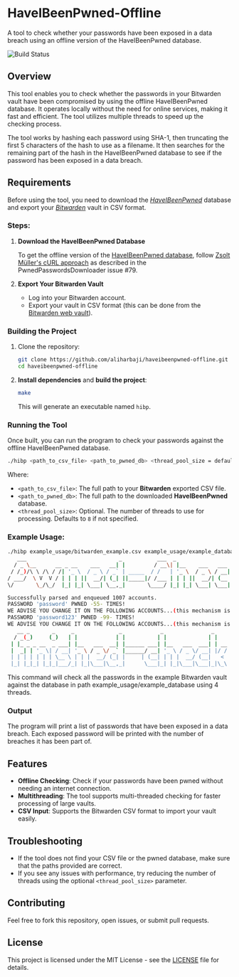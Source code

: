 # HaveIBeenPwned-Offline

A tool to check whether your passwords have been exposed in a data breach using an offline version of the HaveIBeenPwned database.

![Build Status](https://github.com/aliharbaji/haveibeenpwned-offline/actions/workflows/ci.yml/badge.svg)

## Overview

This tool enables you to check whether the passwords in your Bitwarden vault have been compromised by using the offline HaveIBeenPwned database. It operates locally without the need for online services, making it fast and efficient. The tool utilizes multiple threads to speed up the checking process.

The tool works by hashing each password using SHA-1, then truncating the first 5 characters of the hash to use as a filename. It then searches for the remaining part of the hash in the HaveIBeenPwned database to see if the password has been exposed in a data breach.

## Requirements

Before using the tool, you need to download the [_HaveIBeenPwned_](https://haveibeenpwned.com/) database and export your [_Bitwarden_](https://bitwarden.com/) vault in CSV format.

### Steps:

1. **Download the HaveIBeenPwned Database**

   To get the offline version of the [HaveIBeenPwned database](https://haveibeenpwned.com/Passwords), follow [Zsolt Müller's cURL approach](https://github.com/HaveIBeenPwned/PwnedPasswordsDownloader/issues/79) as described in the PwnedPasswordsDownloader issue #79.

2. **Export Your Bitwarden Vault**

    - Log into your Bitwarden account.
    - Export your vault in CSV format (this can be done from the [Bitwarden web vault](https://vault.bitwarden.com/)).

### Building the Project

1. Clone the repository:
   ```bash
   git clone https://github.com/aliharbaji/haveibeenpwned-offline.git
   cd haveibeenpwned-offline
   ```

2. **Install dependencies** and **build the project**:
   ```bash
   make
   ```

   This will generate an executable named `hibp`.

### Running the Tool

Once built, you can run the program to check your passwords against the offline HaveIBeenPwned database.

```bash
./hibp <path_to_csv_file> <path_to_pwned_db> <thread_pool_size = defaults to 8>
```

Where:
- `<path_to_csv_file>`: The full path to your **Bitwarden** exported CSV file.
- `<path_to_pwned_db>`: The full path to the downloaded **HaveIBeenPwned** database.
- `<thread_pool_size>`: Optional. The number of threads to use for processing. Defaults to `8` if not specified.

### Example Usage:

```bash
./hibp example_usage/bitwarden_example.csv example_usage/example_database 4
   ___                             _           ___  _                  _    
  / _ \__      __ _ __    ___   __| |         / __\| |__    ___   ___ | | __
 / /_)/\ \ /\ / /| '_ \  / _ \ / _` | _____  / /   | '_ \  / _ \ / __|| |/ /
/ ___/  \ V  V / | | | ||  __/| (_| ||_____|/ /___ | | | ||  __/| (__ |   < 
\/       \_/\_/  |_| |_| \___| \__,_|       \____/ |_| |_| \___| \___||_|\_\

Successfully parsed and enqueued 1007 accounts.
PASSWORD 'password' PWNED -55- TIMES!
WE ADVISE YOU CHANGE IT ON THE FOLLOWING ACCOUNTS...(this mechanism is not yet supported)
PASSWORD 'password123' PWNED -99- TIMES!
WE ADVISE YOU CHANGE IT ON THE FOLLOWING ACCOUNTS...(this mechanism is not yet supported)
   __ _       _     _              _            _               _    
  / _(_)     (_)   | |            | |          | |             | |   
 | |_ _ _ __  _ ___| |__   ___  __| |______ ___| |__   ___  ___| | __
 |  _| | '_ \| / __| '_ \ / _ \/ _` |______/ __| '_ \ / _ \/ __| |/ /
 | | | | | | | \__ \ | | |  __/ (_| |     | (__| | | |  __/ (__|   < 
 |_| |_|_| |_|_|___/_| |_|\___|\__,_|      \___|_| |_|\___|\___|_|\_\                                                                                                                                 
```


This command will check all the passwords in the example Bitwarden vault against the database in path example_usage/example_database using 4 threads.

### Output

The program will print a list of passwords that have been exposed in a data breach. Each exposed password will be printed with the number of breaches it has been part of.

## Features

- **Offline Checking**: Check if your passwords have been pwned without needing an internet connection.
- **Multithreading**: The tool supports multi-threaded checking for faster processing of large vaults.
- **CSV Input**: Supports the Bitwarden CSV format to import your vault easily.

## Troubleshooting

- If the tool does not find your CSV file or the pwned database, make sure that the paths provided are correct.
- If you see any issues with performance, try reducing the number of threads using the optional `<thread_pool_size>` parameter.

## Contributing

Feel free to fork this repository, open issues, or submit pull requests.

## License

This project is licensed under the MIT License - see the [LICENSE](../LICENSE) file for details.
